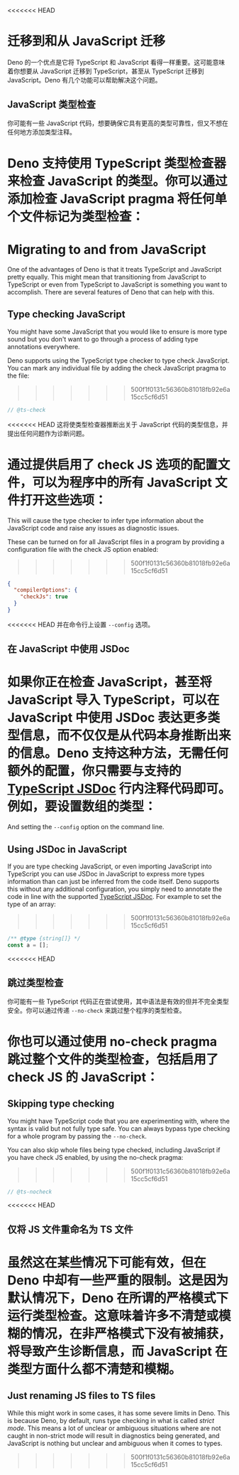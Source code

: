 <<<<<<< HEAD
# 迁移到和从 JavaScript 迁移

Deno 的一个优点是它将 TypeScript 和 JavaScript
看得一样重要。这可能意味着你想要从 JavaScript 迁移到 TypeScript，甚至从
TypeScript 迁移到 JavaScript。Deno 有几个功能可以帮助解决这个问题。

## JavaScript 类型检查

你可能有一些 JavaScript
代码，想要确保它具有更高的类型可靠性，但又不想在任何地方添加类型注释。

Deno 支持使用 TypeScript 类型检查器来检查 JavaScript 的类型。你可以通过添加检查
JavaScript pragma 将任何单个文件标记为类型检查：
=======
# Migrating to and from JavaScript

One of the advantages of Deno is that it treats TypeScript and JavaScript pretty
equally. This might mean that transitioning from JavaScript to TypeScript or
even from TypeScript to JavaScript is something you want to accomplish. There
are several features of Deno that can help with this.

## Type checking JavaScript

You might have some JavaScript that you would like to ensure is more type sound
but you don't want to go through a process of adding type annotations
everywhere.

Deno supports using the TypeScript type checker to type check JavaScript. You
can mark any individual file by adding the check JavaScript pragma to the file:
>>>>>>> 500f1f0131c56360b81018fb92e6a15cc5cf6d51

```js
// @ts-check
```

<<<<<<< HEAD
这将使类型检查器推断出关于 JavaScript
代码的类型信息，并提出任何问题作为诊断问题。

通过提供启用了 check JS 选项的配置文件，可以为程序中的所有 JavaScript
文件打开这些选项：
=======
This will cause the type checker to infer type information about the JavaScript
code and raise any issues as diagnostic issues.

These can be turned on for all JavaScript files in a program by providing a
configuration file with the check JS option enabled:
>>>>>>> 500f1f0131c56360b81018fb92e6a15cc5cf6d51

```json
{
  "compilerOptions": {
    "checkJs": true
  }
}
```

<<<<<<< HEAD
并在命令行上设置 `--config` 选项。

## 在 JavaScript 中使用 JSDoc

如果你正在检查 JavaScript，甚至将 JavaScript 导入 TypeScript，可以在 JavaScript
中使用 JSDoc 表达更多类型信息，而不仅仅是从代码本身推断出来的信息。Deno
支持这种方法，无需任何额外的配置，你只需要与支持的
[TypeScript JSDoc](https://www.typescriptlang.org/docs/handbook/jsdoc-supported-types.html)
行内注释代码即可。例如，要设置数组的类型：
=======
And setting the `--config` option on the command line.

## Using JSDoc in JavaScript

If you are type checking JavaScript, or even importing JavaScript into
TypeScript you can use JSDoc in JavaScript to express more types information
than can just be inferred from the code itself. Deno supports this without any
additional configuration, you simply need to annotate the code in line with the
supported
[TypeScript JSDoc](https://www.typescriptlang.org/docs/handbook/jsdoc-supported-types.html).
For example to set the type of an array:
>>>>>>> 500f1f0131c56360b81018fb92e6a15cc5cf6d51

```js
/** @type {string[]} */
const a = [];
```

<<<<<<< HEAD
## 跳过类型检查

你可能有一些 TypeScript
代码正在尝试使用，其中语法是有效的但并不完全类型安全。你可以通过传递
`--no-check` 来跳过整个程序的类型检查。

你也可以通过使用 no-check pragma 跳过整个文件的类型检查，包括启用了 check JS 的
JavaScript：
=======
## Skipping type checking

You might have TypeScript code that you are experimenting with, where the syntax
is valid but not fully type safe. You can always bypass type checking for a
whole program by passing the `--no-check`.

You can also skip whole files being type checked, including JavaScript if you
have check JS enabled, by using the no-check pragma:
>>>>>>> 500f1f0131c56360b81018fb92e6a15cc5cf6d51

```js
// @ts-nocheck
```

<<<<<<< HEAD
## 仅将 JS 文件重命名为 TS 文件

虽然这在某些情况下可能有效，但在 Deno
中却有一些严重的限制。这是因为默认情况下，Deno
在所谓的严格模式下运行类型检查。这意味着许多不清楚或模糊的情况，在非严格模式下没有被捕获，将导致产生诊断信息，而
JavaScript 在类型方面什么都不清楚和模糊。
=======
## Just renaming JS files to TS files

While this might work in some cases, it has some severe limits in Deno. This is
because Deno, by default, runs type checking in what is called _strict mode_.
This means a lot of unclear or ambiguous situations where are not caught in
non-strict mode will result in diagnostics being generated, and JavaScript is
nothing but unclear and ambiguous when it comes to types.
>>>>>>> 500f1f0131c56360b81018fb92e6a15cc5cf6d51
